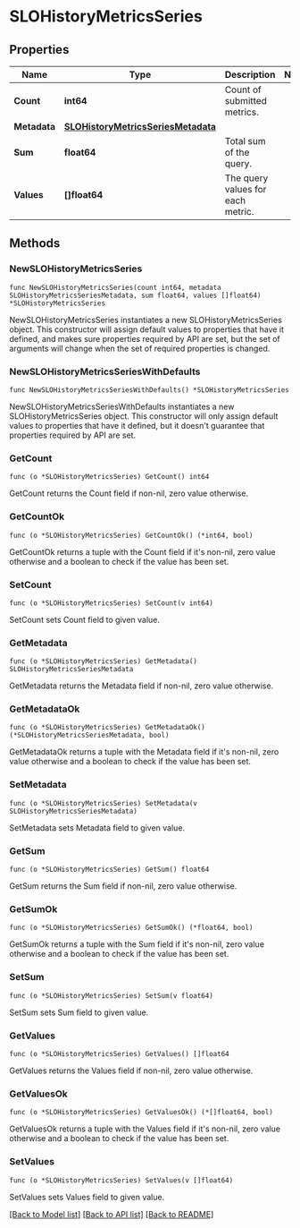 # SLOHistoryMetricsSeries

## Properties

Name | Type | Description | Notes
---- | ---- | ----------- | ------
**Count** | **int64** | Count of submitted metrics. | 
**Metadata** | [**SLOHistoryMetricsSeriesMetadata**](SLOHistoryMetricsSeriesMetadata.md) |  | 
**Sum** | **float64** | Total sum of the query. | 
**Values** | **[]float64** | The query values for each metric. | 

## Methods

### NewSLOHistoryMetricsSeries

`func NewSLOHistoryMetricsSeries(count int64, metadata SLOHistoryMetricsSeriesMetadata, sum float64, values []float64) *SLOHistoryMetricsSeries`

NewSLOHistoryMetricsSeries instantiates a new SLOHistoryMetricsSeries object.
This constructor will assign default values to properties that have it defined,
and makes sure properties required by API are set, but the set of arguments
will change when the set of required properties is changed.

### NewSLOHistoryMetricsSeriesWithDefaults

`func NewSLOHistoryMetricsSeriesWithDefaults() *SLOHistoryMetricsSeries`

NewSLOHistoryMetricsSeriesWithDefaults instantiates a new SLOHistoryMetricsSeries object.
This constructor will only assign default values to properties that have it defined,
but it doesn't guarantee that properties required by API are set.

### GetCount

`func (o *SLOHistoryMetricsSeries) GetCount() int64`

GetCount returns the Count field if non-nil, zero value otherwise.

### GetCountOk

`func (o *SLOHistoryMetricsSeries) GetCountOk() (*int64, bool)`

GetCountOk returns a tuple with the Count field if it's non-nil, zero value otherwise
and a boolean to check if the value has been set.

### SetCount

`func (o *SLOHistoryMetricsSeries) SetCount(v int64)`

SetCount sets Count field to given value.


### GetMetadata

`func (o *SLOHistoryMetricsSeries) GetMetadata() SLOHistoryMetricsSeriesMetadata`

GetMetadata returns the Metadata field if non-nil, zero value otherwise.

### GetMetadataOk

`func (o *SLOHistoryMetricsSeries) GetMetadataOk() (*SLOHistoryMetricsSeriesMetadata, bool)`

GetMetadataOk returns a tuple with the Metadata field if it's non-nil, zero value otherwise
and a boolean to check if the value has been set.

### SetMetadata

`func (o *SLOHistoryMetricsSeries) SetMetadata(v SLOHistoryMetricsSeriesMetadata)`

SetMetadata sets Metadata field to given value.


### GetSum

`func (o *SLOHistoryMetricsSeries) GetSum() float64`

GetSum returns the Sum field if non-nil, zero value otherwise.

### GetSumOk

`func (o *SLOHistoryMetricsSeries) GetSumOk() (*float64, bool)`

GetSumOk returns a tuple with the Sum field if it's non-nil, zero value otherwise
and a boolean to check if the value has been set.

### SetSum

`func (o *SLOHistoryMetricsSeries) SetSum(v float64)`

SetSum sets Sum field to given value.


### GetValues

`func (o *SLOHistoryMetricsSeries) GetValues() []float64`

GetValues returns the Values field if non-nil, zero value otherwise.

### GetValuesOk

`func (o *SLOHistoryMetricsSeries) GetValuesOk() (*[]float64, bool)`

GetValuesOk returns a tuple with the Values field if it's non-nil, zero value otherwise
and a boolean to check if the value has been set.

### SetValues

`func (o *SLOHistoryMetricsSeries) SetValues(v []float64)`

SetValues sets Values field to given value.



[[Back to Model list]](../README.md#documentation-for-models) [[Back to API list]](../README.md#documentation-for-api-endpoints) [[Back to README]](../README.md)


